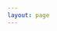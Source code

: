 ```yaml
---
layout: page
---
```

<script setup>
import{
    VPTeamPage,
    VPTeamPageTitle,
    VPTeamMembers,
    VPTeamPageSection
} from 'vitepress/theme'


import Brett from './assets/officers/Brett.jpg'
import DiegoM from './assets/officers/Diego.jpg'
import Javier from './assets/officers/Javier.jpg'
import Rose from './assets/officers/Rose.jpg'
import Jocelyn from './assets/officers/Jocelyn.jpg'
import Monika from './assets/officers/Monika.jpg'
import Nicole from './assets/officers/Nicole.jpg'
import Jeremiah from './assets/officers/Jeremiah.jpg'
import Gino from './assets/officers/Gino.jpg'
import Anne from './assets/officers/Anne.jpg'
import DiegoV from './assets/officers/DiegoVester.jpg'
import Betim from './assets/officers/Betim.jpeg'
import Devrat from './assets/officers/Devrat.jpg'
import Fawaz from './assets/officers/Fawaz.jpg'
import Summer from './assets/officers/SummerBarnes.jpeg'

const members = [
    {
      avatar: Rose,
        name: 'Rose Ramirez',
        title: 'President',
        desc: '',
        org: 'CSEC',
        links: [
            { icon: 'linkedin', link: 'https://www.linkedin.com/in/rose-ramirez/'},
        ]
    },
    {
        avatar: Betim,
        name: 'Betim Hozda',
        title: 'Vice President',
        desc: '',
        org: 'CSEC',
        links: [
          { icon: 'linkedin', link: 'https://www.linkedin.com/in/betim-hodza-17bb46253/'},
        ]
    },
    {
        avatar: Brett,
        name: 'Christian Brown',
        title: 'Treasurer',
        desc: '',
        org: 'CSEC',
        links: [
            { icon: 'linkedin', link: 'https://www.linkedin.com/in/christian-t-brown/'},
        ]
    },
    {
      avatar: Brett,
        name: 'Richard',
        title: 'Treasurer Trainee',
        desc: '',
        org: 'CSEC',
        links: [
          { icon: 'linkedin', link: 'https://www.linkedin.com/in/richardolujordan/'},
        ]
    },
        {
        avatar: Fawaz,
        name: 'Fawaz Asif',
        title: 'Web Developer',
        desc: '',
        org: 'CSEC',
        links: [
            { icon: 'linkedin', link: 'https://www.linkedin.com/in/fawaz-asif/'},
        ]
    },
    {
      avatar: Summer,
        name: 'Summer Barnes',
        title: 'Event Coordinator',
        desc: '',
        org: 'CSEC',
        links: [
          { icon: 'linkedin', link: 'https://www.linkedin.com/in/summer-rae-barnes/'},
        ]
    },
    {
      avatar: Jeremiah,
        name: 'Jeremiah Pitts',
        title: 'Research Officer',
        desc: '',
        org: 'CSEC',
        links: [
            { icon: 'linkedin', link: 'https://www.linkedin.com/in/jeremiahpitts/'},
        ]
    },
    {
      avatar: Brett,
        name: 'Brett Boggs',
        title: 'Outreach Director',
        desc: '',
        org: 'CSEC',
    },
    {
        avatar: Brett,
        name: 'Basmlh Elsayed',
        title: 'Social Media Officer',
        desc: '',
        org: 'CSEC',
        links: [
          { icon: 'linkedin', link: 'https://www.linkedin.com/in/basmlh-elsayed/'},
        ]
    },
    {
      avatar: Brett,
        name: 'Phillip Lenguyen',
        title: 'CTF Captain',
        desc: '',
        org: 'CSEC',
        links: [
          { icon: 'linkedin', link: 'https://www.linkedin.com/in/philliplenguyen/'},
        ]
    },
    {
        avatar: Brett,
        name: 'Rohita ',
        title: 'Fundraising Director',
        desc: '',
        org: 'CSEC',
        links: [
            { icon: 'linkedin', link: 'https://www.linkedin.com/in/rohita-k/'},
        ]
    },
    {
      avatar: Brett,
        name: 'Wesley Cadiz',
        title: 'Membership Officer',
        desc: '',
        org: 'CSEC',
        links: [
            { icon: 'linkedin', link: 'https://www.linkedin.com/in/wescadiz/'},
        ]
    },
    {
        avatar: Brett,
        name: 'Safal Karki',
        title: 'Recruitment Officer',
        desc: '',
        org: 'CSEC',
        links: [
            { icon: 'linkedin', link: 'https://www.linkedin.com/in/safal-karki-8a0aa22b1/'},
        ]
    },
    // ... other team members
]
</script>

<VPTeamPage>
  <VPTeamPageTitle>
    <template #title>
      CSEC's Team!
    </template>
    <template #lead>
      The CyberSecurity Clubs current members! Feel free to contact us on discord for any questions or just say hi!
    </template>
  </VPTeamPageTitle>
  <VPTeamMembers
    :members="members"
  />
</VPTeamPage>